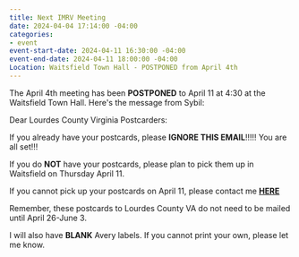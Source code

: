 ```yaml
---
title: Next IMRV Meeting
date: 2024-04-04 17:14:00 -04:00
categories:
- event
event-start-date: 2024-04-11 16:30:00 -04:00
event-end-date: 2024-04-11 18:00:00 -04:00
Location: Waitsfield Town Hall - POSTPONED from April 4th
---
```


The April 4th meeting has been **POSTPONED** to April 11 at 4:30 at the Waitsfield Town Hall.  Here's the message from Sybil:

Dear Lourdes County Virginia Postcarders:

If you already have your postcards, please **IGNORE THIS EMAIL**!!!!!  You are all set!!!

If you do **NOT** have your postcards, please plan to pick them up in Waitsfield on Thursday April 11.

If you cannot pick up your postcards on April 11, please contact me <a class="nav_link" href="mailto:sybil.sch@gmail.com">**HERE**</a>  

Remember, these postcards to Lourdes County VA do not need to be mailed until April 26-June 3.

I will also have **BLANK** Avery labels.  If you cannot print your own, please let me know.